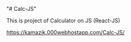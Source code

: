 "# Calc-JS" 

This is project of Calculator on JS (React-JS)

https://kamazik.000webhostapp.com/Calc-JS/